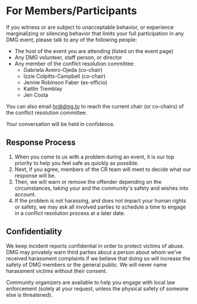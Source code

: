 # For Members/Participants

If you witness or are subject to unacceptable behavior, or experience marginalizing or silencing behavior that limits your full participation in any DMG event, please talk to any of the following people:

* The host of the event you are attending \(listed on the event page\)
* Any DMG volunteer, staff person, or director
* Any member of the conflict resolution committee:
  * Gabriela Aveiro-Ojeda \(co-chair\)
  * Izzie Colpitts-Campbell \(co-chair\)
  * Jennie Robinson Faber \(ex-officio\)
  * Kaitlin Tremblay
  * Jen Costa

You can also email [hr@dmg.to](mailto:hr@dmg.to) to reach the current chair \(or co-chairs\) of the conflict resolution committee.

Your conversation will be held in confidence.

## Response Process

1. When you come to us with a problem during an event, it is our top priority to help you feel safe as quickly as possible.
2. Next, if you agree, members of the CR team will meet to decide what our response will be.
3. Then, we will warn or remove the offender depending on the circumstances, taking your and the community's safety and wishes into account.
4. If the problem is not harassing, and does not impact your human rights or safety, we may ask all involved parties to schedule a time to engage in a conflict resolution process at a later date. 

## Confidentiality

We keep incident reports confidential in order to protect victims of abuse. DMG may privately warn third parties about a person about whom we’ve received harassment complaints if we believe that doing so will increase the safety of DMG members or the general public. We will never name harassment victims without their consent.

Community‭ ‬organizers‭ ‬are‭ ‬available‭ ‬to‭ ‬help‭ you ‬engage‭ ‬with‭ ‬local‭ ‬law‭ ‬enforcement \(solely at your request, unless the physical safety of someone else is threatened\).

